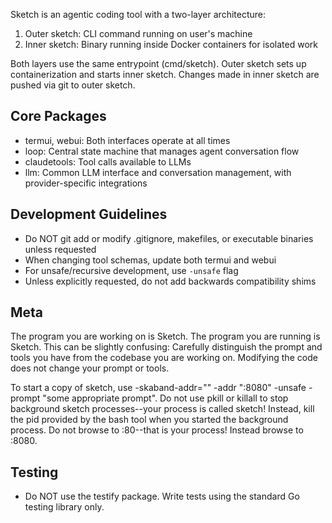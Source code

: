 Sketch is an agentic coding tool with a two-layer architecture:

1. Outer sketch: CLI command running on user's machine
2. Inner sketch: Binary running inside Docker containers for isolated work

Both layers use the same entrypoint (cmd/sketch). Outer sketch sets up containerization and starts inner sketch. Changes made in inner sketch are pushed via git to outer sketch.

## Core Packages

- termui, webui: Both interfaces operate at all times
- loop: Central state machine that manages agent conversation flow
- claudetools: Tool calls available to LLMs
- llm: Common LLM interface and conversation management, with provider-specific integrations

## Development Guidelines

- Do NOT git add or modify .gitignore, makefiles, or executable binaries unless requested
- When changing tool schemas, update both termui and webui
- For unsafe/recursive development, use `-unsafe` flag
- Unless explicitly requested, do not add backwards compatibility shims

## Meta

The program you are working on is Sketch. The program you are running is Sketch. This can be slightly confusing: Carefully distinguish the prompt and tools you have from the codebase you are working on. Modifying the code does not change your prompt or tools.

To start a copy of sketch, use -skaband-addr="" -addr ":8080" -unsafe -prompt "some appropriate prompt". Do not use pkill or killall to stop background sketch processes--your process is called sketch! Instead, kill the pid provided by the bash tool when you started the background process. Do not browse to :80--that is your process! Instead browse to :8080.

## Testing

- Do NOT use the testify package. Write tests using the standard Go testing library only.
